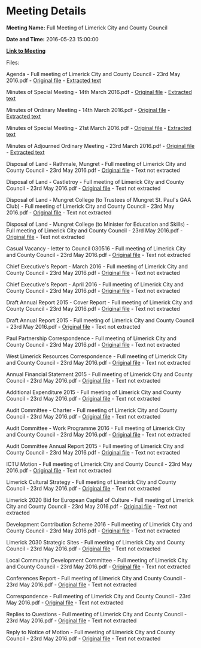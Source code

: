 # Meeting Details

**Meeting Name:** Full Meeting of Limerick City and County Council

**Date and Time:** 2016-05-23 15:00:00

**[Link to Meeting](https://www.limerick.ie/council/whats-on/full-meeting-limerick-city-and-county-council-18)**

Files: 

Agenda - Full meeting of Limerick City and County Council - 23rd May 2016.pdf - [Original file](https://www.limerick.ie/sites/default/files/media/documents/2017-06/Agenda%20-%20Full%20meeting%20of%20Limerick%20City%20and%20County%20Council%20-%2023rd%20May%202016.pdf) - [Extracted text](./Agenda%20-%20Full%20meeting%20of%20Limerick%20City%20and%20County%20Council%20-%2023rd%20May%202016.md)

Minutes of Special Meeting - 14th March 2016.pdf - [Original file](https://www.limerick.ie/sites/default/files/media/documents/2017-06/Minutes%20of%20Special%20Meeting%20-%2014th%20March%202016.pdf) - [Extracted text](./Minutes%20of%20Special%20Meeting%20-%2014th%20March%202016.md)

Minutes of Ordinary Meeting - 14th March 2016.pdf - [Original file](https://www.limerick.ie/sites/default/files/media/documents/2017-06/Minutes%20of%20Ordinary%20Meeting%20-%2014th%20March%202016.pdf) - [Extracted text](./Minutes%20of%20Ordinary%20Meeting%20-%2014th%20March%202016.md)

Minutes of Special Meeting - 21st March 2016.pdf - [Original file](https://www.limerick.ie/sites/default/files/media/documents/2017-06/Minutes%20of%20Special%20Meeting%20-%2021st%20March%202016.pdf) - [Extracted text](./Minutes%20of%20Special%20Meeting%20-%2021st%20March%202016.md)

Minutes of Adjourned Ordinary Meeting - 23rd March 2016.pdf - [Original file](https://www.limerick.ie/sites/default/files/media/documents/2017-06/Minutes%20of%20Adjourned%20Ordinary%20Meeting%20-%2023rd%20March%202016.pdf) - [Extracted text](./Minutes%20of%20Adjourned%20Ordinary%20Meeting%20-%2023rd%20March%202016.md)

Disposal of Land - Rathmale, Mungret - Full meeting of Limerick City and County Council - 23rd May 2016.pdf - [Original file](https://www.limerick.ie/sites/default/files/media/documents/2017-06/Disposal%20of%20Land%20-%20Rathmale%2C%20Mungret.pdf) - Text not extracted

Disposal of Land - Castletroy - Full meeting of Limerick City and County Council - 23rd May 2016.pdf - [Original file](https://www.limerick.ie/sites/default/files/media/documents/2017-06/Disposal%20of%20Land%20-%20Castletroy.pdf) - Text not extracted

Disposal of Land - Mungret College (to Trustees of Mungret St. Paul's GAA Club) - Full meeting of Limerick City and County Council - 23rd May 2016.pdf - [Original file](https://www.limerick.ie/sites/default/files/media/documents/2017-06/Paul%27s%20GAA%20Club%29.pdf) - Text not extracted

Disposal of Land - Mungret College (to Minister for Education and Skills) - Full meeting of Limerick City and County Council - 23rd May 2016.pdf - [Original file](https://www.limerick.ie/sites/default/files/media/documents/2017-06/Skills%29%20-%20Full%20meeting%20of%20Limerick%20City%20and%20County%20Council%20-%2023rd%20May%202016_0.pdf) - Text not extracted

Casual Vacancy - letter to Council 030516 - Full meeting of Limerick City and County Council - 23rd May 2016.pdf - [Original file](https://www.limerick.ie/sites/default/files/media/documents/2017-06/Casual%20Vacancy%20-%20letter%20to%20Council%20030516_0.pdf) - Text not extracted

Chief Executive's Report - March 2016 - Full meeting of Limerick City and County Council - 23rd May 2016.pdf - [Original file](https://www.limerick.ie/sites/default/files/media/documents/2017-06/Chief%20Executive%27s%20Report%20-%20March%202016.pdf) - Text not extracted

Chief Executive's Report - April 2016 - Full meeting of Limerick City and County Council - 23rd May 2016.pdf - [Original file](https://www.limerick.ie/sites/default/files/media/documents/2017-06/Chief%20Executive%27s%20Report%20-%20April%202016.pdf) - Text not extracted

Draft Annual Report 2015 - Cover Report - Full meeting of Limerick City and County Council - 23rd May 2016.pdf - [Original file](https://www.limerick.ie/sites/default/files/media/documents/2017-06/Draft%20Annual%20Report%202015%20-%20Cover%20Report.pdf) - Text not extracted

Draft Annual Report 2015 - Full meeting of Limerick City and County Council - 23rd May 2016.pdf - [Original file](https://www.limerick.ie/sites/default/files/media/documents/2017-06/Draft%20Annual%20Report%202015.pdf) - Text not extracted

Paul Partnership Correspondence - Full meeting of Limerick City and County Council - 23rd May 2016.pdf - [Original file](https://www.limerick.ie/sites/default/files/media/documents/2017-06/Paul%20Partnership%20Correspondence.pdf) - Text not extracted

West Limerick Resources Correspondence - Full meeting of Limerick City and County Council - 23rd May 2016.pdf - [Original file](https://www.limerick.ie/sites/default/files/media/documents/2017-06/West%20Limerick%20Resources%20Correspondence.pdf) - Text not extracted

Annual Financial Statement 2015 - Full meeting of Limerick City and County Council - 23rd May 2016.pdf - [Original file](https://www.limerick.ie/sites/default/files/media/documents/2017-06/Annual%20Financial%20Statement%202015.pdf) - Text not extracted

Additional Expenditure 2015 - Full meeting of Limerick City and County Council - 23rd May 2016.pdf - [Original file](https://www.limerick.ie/sites/default/files/media/documents/2017-06/Additional%20Expenditure%202015.pdf) - Text not extracted

Audit Committee - Charter - Full meeting of Limerick City and County Council - 23rd May 2016.pdf - [Original file](https://www.limerick.ie/sites/default/files/media/documents/2017-06/Audit%20Committee%20-%20Charter.pdf) - Text not extracted

Audit Committee - Work Programme 2016 - Full meeting of Limerick City and County Council - 23rd May 2016.pdf - [Original file](https://www.limerick.ie/sites/default/files/media/documents/2017-06/Audit%20Committee%20-%20Work%20Programme%202016.pdf) - Text not extracted

Audit Committee Annual Report 2015 - Full meeting of Limerick City and County Council - 23rd May 2016.pdf - [Original file](https://www.limerick.ie/sites/default/files/media/documents/2017-06/Audit%20Committee%20Annual%20Report%202015.pdf) - Text not extracted

ICTU Motion - Full meeting of Limerick City and County Council - 23rd May 2016.pdf - [Original file](https://www.limerick.ie/sites/default/files/media/documents/2017-06/ICTU%20Motion%20-%20Full%20meeting%20of%20Limerick%20City%20and%20County%20Council%20-%2023rd%20May%202.pdf) - Text not extracted

Limerick Cultural Strategy - Full meeting of Limerick City and County Council - 23rd May 2016.pdf - [Original file](https://www.limerick.ie/sites/default/files/media/documents/2017-06/Limerick%20Cultural%20Strategy.pdf) - Text not extracted

Limerick 2020 Bid for European Capital of Culture - Full meeting of Limerick City and County Council - 23rd May 2016.pdf - [Original file](https://www.limerick.ie/sites/default/files/media/documents/2017-06/Limerick%202020%20Bid%20for%20European%20Capital%20of%20Culture.pdf) - Text not extracted

Development Contribution Scheme 2016 - Full meeting of Limerick City and County Council - 23rd May 2016.pdf - [Original file](https://www.limerick.ie/sites/default/files/media/documents/2017-06/Development%20Contribution%20Scheme%202016.pdf) - Text not extracted

Limerick 2030 Strategic Sites - Full meeting of Limerick City and County Council - 23rd May 2016.pdf - [Original file](https://www.limerick.ie/sites/default/files/media/documents/2017-06/Limerick%202030%20Strategic%20Sites.pdf) - Text not extracted

Local Community Development Committee - Full meeting of Limerick City and County Council - 23rd May 2016.pdf - [Original file](https://www.limerick.ie/sites/default/files/media/documents/2017-06/Local%20Community%20Development%20Committee%20-%20Full%20meeting%20of%20Limerick%20City%20and%20County%20Council%20-%2023rd%20May%202016.pdf) - Text not extracted

Conferences Report - Full meeting of Limerick City and County Council - 23rd May 2016.pdf - [Original file](https://www.limerick.ie/sites/default/files/media/documents/2017-06/Conferences%20Report%20-%20Full%20meeting%20of%20Limerick%20City%20and%20County%20Council%20-%2023rd%20May%202016.pdf) - Text not extracted

Correspondence - Full meeting of Limerick City and County Council - 23rd May 2016.pdf - [Original file](https://www.limerick.ie/sites/default/files/media/documents/2017-06/Correspondence%20-%20Full%20meeting%20of%20Limerick%20City%20and%20County%20Council%20-%2023rd%20May%202016.pdf) - Text not extracted

Replies to Questions - Full meeting of Limerick City and County Council - 23rd May 2016.pdf - [Original file](https://www.limerick.ie/sites/default/files/media/documents/2017-06/Replies%20to%20Questions%20-%20Full%20meeting%20of%20Limerick%20City%20and%20County%20Council%20-%2023rd%20May%202016.pdf) - Text not extracted

Reply to Notice of Motion - Full meeting of Limerick City and County Council - 23rd May 2016.pdf - [Original file](https://www.limerick.ie/sites/default/files/media/documents/2017-06/Reply%20to%20Notice%20of%20Motion%20-%20Full%20meeting%20of%20Limerick%20City%20and%20County%20Council%20-%2023rd%20May%202016.pdf) - Text not extracted

